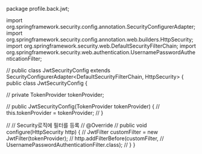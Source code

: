 package profile.back.jwt;

import org.springframework.security.config.annotation.SecurityConfigurerAdapter;
import org.springframework.security.config.annotation.web.builders.HttpSecurity;
import org.springframework.security.web.DefaultSecurityFilterChain;
import org.springframework.security.web.authentication.UsernamePasswordAuthenticationFilter;

// public class JwtSecurityConfig extends SecurityConfigurerAdapter<DefaultSecurityFilterChain, HttpSecurity> {
public class JwtSecurityConfig {

  // private TokenProvider tokenProvider;

  // public JwtSecurityConfig(TokenProvider tokenProvider) {
  // this.tokenProvider = tokenProvider;
  // }

  // // Security로직에 필터를 등록
  // @Override
  // public void configure(HttpSecurity http) {
  // JwtFilter customFilter = new JwtFilter(tokenProvider);
  // http.addFilterBefore(customFilter,
  // UsernamePasswordAuthenticationFilter.class);
  // }
}
